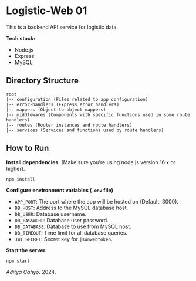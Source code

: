 # Logistic-Web 01

This is a backend API service for logistic data.

**Tech stack:**
* Node.js
* Express
* MySQL

## Directory Structure
```
root
|-- configuration (Files related to app configuration)
|-- error-handlers (Express error handlers)
|-- mappers (Object-to-object mappers)
|-- middlewares (Components with specific functions used in some route handlers)
|-- routes (Router instances and route handlers)
|-- services (Services and functions used by route handlers)
```

## How to Run
**Install dependencies.** (Make sure you're using node.js version 16.x or higher).
```
npm install
```

**Configure environment variables (`.env` file)**
* `APP_PORT`: The port where the app will be hosted on (Default: 3000).
* `DB_HOST`: Address to the MySQL database host.
* `DB_USER`: Database username.
* `DB_PASSWORD`: Database user password.
* `DB_DATABASE`: Database to use from MySQL host.
* `DB_TIMEOUT`: Time limit for all database queries.
* `JWT_SECRET`: Secret key for `jsonwebtoken`.

**Start the server.**
```
npm start
```

*Aditya Cahyo*. 2024.